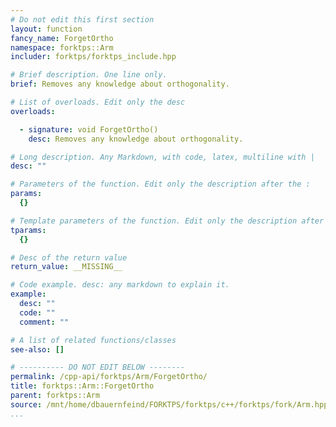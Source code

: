 ```yaml
---
# Do not edit this first section
layout: function
fancy_name: ForgetOrtho
namespace: forktps::Arm
includer: forktps/forktps_include.hpp

# Brief description. One line only.
brief: Removes any knowledge about orthogonality.

# List of overloads. Edit only the desc
overloads:

  - signature: void ForgetOrtho()
    desc: Removes any knowledge about orthogonality.

# Long description. Any Markdown, with code, latex, multiline with |
desc: ""

# Parameters of the function. Edit only the description after the :
params:
  {}

# Template parameters of the function. Edit only the description after the :
tparams:
  {}

# Desc of the return value
return_value: __MISSING__

# Code example. desc: any markdown to explain it.
example:
  desc: ""
  code: ""
  comment: ""

# A list of related functions/classes
see-also: []

# ---------- DO NOT EDIT BELOW --------
permalink: /cpp-api/forktps/Arm/ForgetOrtho/
title: forktps::Arm::ForgetOrtho
parent: forktps::Arm
source: /mnt/home/dbauernfeind/FORKTPS/forktps/c++/forktps/fork/Arm.hpp
...
```


